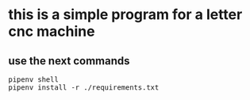# this is a simple program for a letter cnc machine

## use the next commands
<pre>
pipenv shell
pipenv install -r ./requirements.txt
</pre>